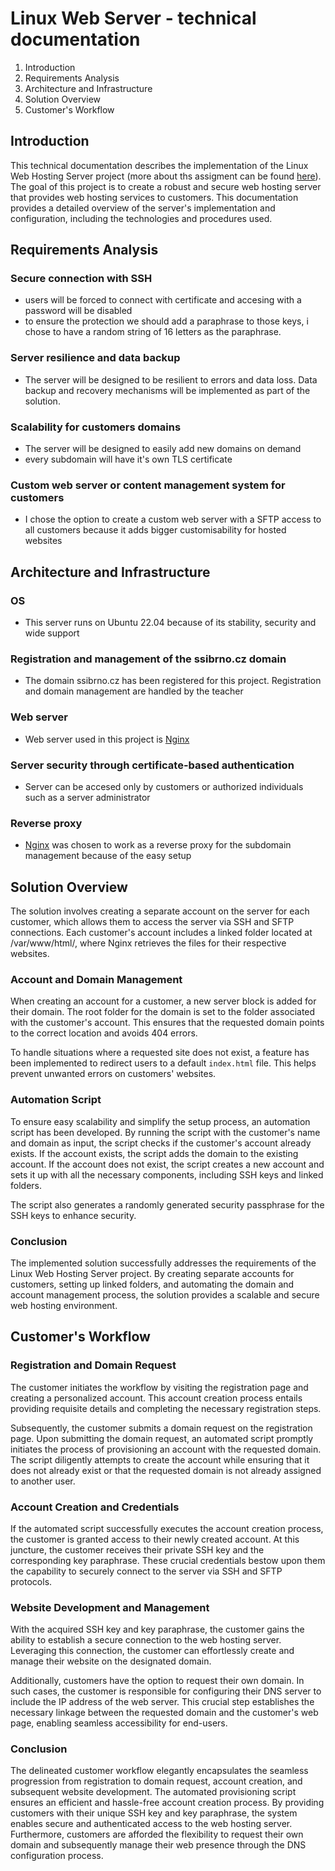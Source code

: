 # Linux Web Server - technical documentation

1. Introduction
2. Requirements Analysis
3. Architecture and Infrastructure
4. Solution Overview
5. Customer's Workflow

## Introduction

This technical documentation describes the implementation of the Linux Web Hosting Server project (more about ths assigment can be found [here](https://www.eduxo.cz/v/projekty/2022-2023/linux-webhosting-server)). The goal of this project is to create a robust and secure web hosting server that provides web hosting services to customers. This documentation provides a detailed overview of the server's implementation and configuration, including the technologies and procedures used.

## Requirements Analysis

### Secure connection with SSH
- users will be forced to connect with certificate and accesing with a password will be disabled
- to ensure the protection we should add a paraphrase to those keys, i chose to have a random string of 16 letters as the paraphrase.
### Server resilience and data backup
- The server will be designed to be resilient to errors and data loss. Data backup and recovery mechanisms will be implemented as part of the solution.
### Scalability for customers domains
- The server will be designed to easily add new domains on demand
- every subdomain will have it's own TLS certificate
### Custom web server or content management system for customers
- I chose the option to create a custom web server with a SFTP access to all customers because it adds bigger customisability for hosted websites

## Architecture and Infrastructure
### OS
- This server runs on Ubuntu 22.04 because of its stability, security and wide support
### Registration and management of the ssibrno.cz domain
- The domain ssibrno.cz has been registered for this project. Registration and domain management are handled by the teacher
### Web server
- Web server used in this project is [Nginx](https://www.nginx.com/)
### Server security through certificate-based authentication
- Server can be accesed only by customers or authorized individuals such as a server administrator
### Reverse proxy
- [Nginx](https://www.nginx.com/) was chosen to work as a reverse proxy for the subdomain management because of the easy setup

## Solution Overview

The solution involves creating a separate account on the server for each customer, which allows them to access the server via SSH and SFTP connections. Each customer's account includes a linked folder located at /var/www/html/, where Nginx retrieves the files for their respective websites.

### Account and Domain Management

When creating an account for a customer, a new server block is added for their domain. The root folder for the domain is set to the folder associated with the customer's account. This ensures that the requested domain points to the correct location and avoids 404 errors.

To handle situations where a requested site does not exist, a feature has been implemented to redirect users to a default `index.html` file. This helps prevent unwanted errors on customers' websites.

### Automation Script

To ensure easy scalability and simplify the setup process, an automation script has been developed. By running the script with the customer's name and domain as input, the script checks if the customer's account already exists. If the account exists, the script adds the domain to the existing account. If the account does not exist, the script creates a new account and sets it up with all the necessary components, including SSH keys and linked folders.

The script also generates a randomly generated security passphrase for the SSH keys to enhance security.

### Conclusion

The implemented solution successfully addresses the requirements of the Linux Web Hosting Server project. By creating separate accounts for customers, setting up linked folders, and automating the domain and account management process, the solution provides a scalable and secure web hosting environment.

## Customer's Workflow

### Registration and Domain Request
The customer initiates the workflow by visiting the registration page and creating a personalized account. This account creation process entails providing requisite details and completing the necessary registration steps.

Subsequently, the customer submits a domain request on the registration page. Upon submitting the domain request, an automated script promptly initiates the process of provisioning an account with the requested domain. The script diligently attempts to create the account while ensuring that it does not already exist or that the requested domain is not already assigned to another user.

### Account Creation and Credentials

If the automated script successfully executes the account creation process, the customer is granted access to their newly created account. At this juncture, the customer receives their private SSH key and the corresponding key paraphrase. These crucial credentials bestow upon them the capability to securely connect to the server via SSH and SFTP protocols.

### Website Development and Management

With the acquired SSH key and key paraphrase, the customer gains the ability to establish a secure connection to the web hosting server. Leveraging this connection, the customer can effortlessly create and manage their website on the designated domain.

Additionally, customers have the option to request their own domain. In such cases, the customer is responsible for configuring their DNS server to include the IP address of the web server. This crucial step establishes the necessary linkage between the requested domain and the customer's web page, enabling seamless accessibility for end-users.

### Conclusion

The delineated customer workflow elegantly encapsulates the seamless progression from registration to domain request, account creation, and subsequent website development. The automated provisioning script ensures an efficient and hassle-free account creation process. By providing customers with their unique SSH key and key paraphrase, the system enables secure and authenticated access to the web hosting server. Furthermore, customers are afforded the flexibility to request their own domain and subsequently manage their web presence through the DNS configuration process.
